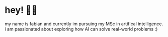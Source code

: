 # hey! 🙋‍♂️
my name is fabian and currently im pursuing my MSc in artifical intelligence. i am passionated about exploring how AI can solve real-world problems :)

<!---
fabianbernklau/fabianbernklau is a ✨ special ✨ repository because its `README.md` (this file) appears on your GitHub profile.
You can click the Preview link to take a look at your changes.
--->
